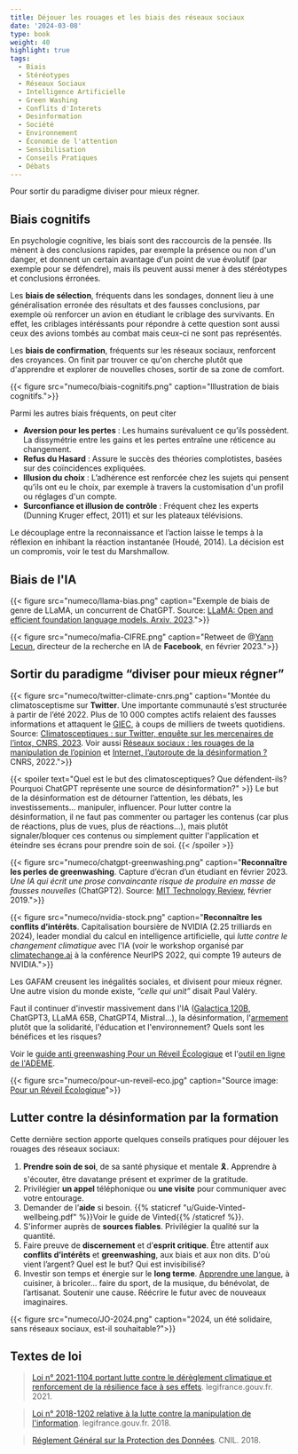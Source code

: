 ```yaml
---
title: Déjouer les rouages et les biais des réseaux sociaux
date: '2024-03-08'
type: book
weight: 40
highlight: true
tags:
  - Biais
  - Stéréotypes
  - Réseaux Sociaux
  - Intelligence Artificielle
  - Green Washing
  - Conflits d'Interets
  - Desinformation
  - Société
  - Environnement
  - Économie de l'attention
  - Sensibilisation
  - Conseils Pratiques
  - Débats
---
```


Pour sortir du paradigme diviser pour mieux régner.

<!--more-->

## Biais cognitifs

En psychologie cognitive, les biais sont des raccourcis de la pensée.
Ils mènent à des conclusions rapides, par exemple la présence ou non d'un danger, et donnent un certain avantage d'un point de vue évolutif (par exemple pour se défendre), mais ils peuvent aussi mener à des stéréotypes et conclusions érronées.

Les <b>biais de sélection</b>, fréquents dans les sondages, donnent lieu à une généralisation erronée des résultats et des fausses conclusions, par exemple où renforcer un avion en étudiant le criblage des survivants. En effet, les criblages intéréssants pour répondre à cette question sont aussi ceux des avions tombés au combat mais ceux-ci ne sont pas représentés.

Les <b>biais de confirmation</b>, fréquents sur les réseaux sociaux, renforcent des croyances. On finit par trouver ce qu'on cherche plutôt que d'apprendre et explorer de nouvelles choses, sortir de sa zone de comfort.

{{< figure src="numeco/biais-cognitifs.png" caption="Illustration de biais cognitifs.">}}

Parmi les autres biais fréquents, on peut citer
* <b>Aversion pour les pertes</b> : Les humains surévaluent ce qu’ils possèdent. La dissymétrie entre les gains et les pertes entraîne une réticence au changement. 
* <b>Refus du Hasard</b> : Assure le succès des théories complotistes, basées sur des coïncidences expliquées.
* <b>Illusion du choix</b> : L’adhérence est renforcée chez les sujets qui pensent qu’ils ont eu le choix, par exemple à travers la customisation d'un profil ou réglages d'un compte.
* <b>Surconfiance et illusion de contrôle</b> : Fréquent chez les experts (Dunning Kruger effect, 2011) et sur les plateaux télévisions. 

Le découplage entre la reconnaissance et l’action laisse le temps à la réflexion en inhibant la réaction instantanée (Houdé, 2014). La décision est un compromis, voir le test du Marshmallow. 

## Biais de l'IA

{{< figure src="numeco/llama-bias.png" caption="Exemple de biais de genre de LLaMA, un concurrent de ChatGPT. Source: [LLaMA: Open and efficient foundation language models. Arxiv, 2023](https://arxiv.org/abs/2302.13971).">}}

{{< figure src="numeco/mafia-CIFRE.png" caption="Retweet de @[Yann Lecun](https://twitter.com/ylecun/status/1629845738170597376?lang=en), directeur de la recherche en IA de <b>Facebook</b>, en février 2023.">}}

## Sortir du paradigme “diviser pour mieux régner”

{{< figure src="numeco/twitter-climate-cnrs.png" caption="Montée du climatosceptisme sur <b>Twitter</b>. Une importante communauté s’est structurée à partir de l’été 2022. Plus de 10 000 comptes actifs relaient des fausses informations et attaquent le [GIEC](https://www.ecologie.gouv.fr/publication-du-6e-rapport-synthese-du-giec), à coups de milliers de tweets quotidiens. Source: [Climatosceptiques : sur Twitter, enquête sur les mercenaires de l’intox, CNRS, 2023](https://lejournal.cnrs.fr/articles/climatosceptiques-sur-twitter-enquete-sur-les-mercenaires-de-lintox). Voir aussi [Réseaux sociaux : les rouages de la manipulation de l’opinion](https://lejournal.cnrs.fr/articles/reseaux-sociaux-les-rouages-de-la-manipulation-de-lopinion) et [Internet, l’autoroute de la désinformation ?](https://lejournal.cnrs.fr/articles/internet-lautoroute-de-la-desinformation) CNRS, 2022.">}}

{{< spoiler text="Quel est le but des climatosceptiques? Que défendent-ils? Pourquoi ChatGPT représente une source de désinformation?" >}}
Le but de la désinformation est de détourner l’attention, les débats, les investissements... manipuler, influencer.
Pour lutter contre la désinformation, il ne faut pas commenter ou partager les contenus (car plus de réactions, plus de vues, plus de réactions...), mais plutôt signaler/bloquer ces contenus ou simplement quitter l'application et éteindre ses écrans pour prendre soin de soi.
{{< /spoiler >}}

{{< figure src="numeco/chatgpt-greenwashing.png" caption="<b>Reconnaître les perles de greenwashing</b>. Capture d’écran d’un étudiant en février 2023. <i>Une IA qui écrit une prose convaincante risque de produire en masse de fausses nouvelles</i> (ChatGPT2). Source: [MIT Technology Review](https://www.technologyreview.com/2019/02/14/137426/an-ai-tool-auto-generates-fake-news-bogus-tweets-and-plenty-of-gibberish/), février 2019.">}}

{{< figure src="numeco/nvidia-stock.png" caption="<b>Reconnaître les conflits d’intérêts</b>. Capitalisation boursière de NVIDIA (2.25 trilliards en 2024), leader mondial du calcul en intelligence artificielle, qui <i>lutte contre le changement climatique</i> avec l'IA (voir le workshop organisé par [climatechange.ai](https://www.climatechange.ai/events/neurips2022) à la conférence NeurIPS 2022, qui compte 19 auteurs de NVIDIA.">}}

Les GAFAM creusent les inégalités sociales, et divisent pour mieux régner. Une autre vision du monde existe, <i>“celle qui unit”</i> disait Paul Valéry.

Faut il continuer d'investir massivement dans l'IA ([Galactica 120B](https://huggingface.co/facebook/galactica-120b), ChatGPT3, LLaMA 65B, ChatGPT4, Mistral...), la désinformation, l'[armement](https://www.reuters.com/technology/davos-2023-ceos-buzz-about-chatgpt-style-ai-world-economic-forum-2023-01-17/) plutôt que la solidarité, l'éducation et l'environnement? Quels sont les bénéfices et les risques?

Voir le [guide anti greenwashing Pour un Réveil Écologique](https://pour-un-reveil-ecologique.org/fr/les-entreprises-nous-repondent/#guide-anti-greenwashing) et l'[outil en ligne de l'ADEME](https://communication-responsable.ademe.fr/antigreenwashing).

{{< figure src="numeco/pour-un-reveil-eco.jpg" caption="Source image: [Pour un Réveil Écologique](https://pour-un-reveil-ecologique.org/fr/)">}}

## Lutter contre la désinformation par la formation

Cette dernière section apporte quelques conseils pratiques pour déjouer les rouages des réseaux sociaux:

1. <b>Prendre soin de soi</b>, de sa santé physique et mentale 🎗. Apprendre à s'écouter, être davatange présent et exprimer de la gratitude.
2. Privilégier <b>un appel</b> téléphonique ou <b>une visite</b> pour communiquer avec votre entourage.
3. Demander de l’<b>aide</b> si besoin. {{% staticref "u/Guide-Vinted-wellbeing.pdf" %}}Voir le guide de Vinted{{% /staticref %}}.
4. S'informer auprès de <b>sources fiables</b>. Privilégier la qualité sur la quantité.
5. Faire preuve de <b>discernement</b> et d’<b>esprit critique</b>. Être attentif aux <b>conflits d’intérêts</b> et <b>greenwashing</b>, aux biais et aux non dits. D'où vient l’argent? Quel est le but? Qui est invisibilisé?
7. Investir son temps et énergie sur le <b>long terme</b>. [Apprendre une langue](https://www.mtpcours.fr/p/language-learning/), à cuisiner, à bricoler… faire du sport, de la musique, du bénévolat, de l’artisanat. Soutenir une cause. Réécrire le futur avec de nouveaux imaginaires.

{{< figure src="numeco/JO-2024.png" caption="2024, un été solidaire, sans réseaux sociaux, est-il souhaitable?">}}

## Textes de loi

> [Loi n° 2021-1104 portant lutte contre le dérèglement climatique et renforcement de la résilience face à ses effets](https://www.legifrance.gouv.fr/jorf/id/JORFTEXT000043956924). legifrance.gouv.fr. 2021.

> [Loi n° 2018-1202 relative à la lutte contre la manipulation de l'information](https://www.legifrance.gouv.fr/jorf/id/JORFTEXT000037847559). legifrance.gouv.fr. 2018.

> [Réglement Général sur la Protection des Données](https://www.cnil.fr/fr/rgpd-de-quoi-parle-t-on). CNIL. 2018.
